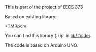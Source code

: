 This is part of the project of EECS 373

Based on existing library:

*[TMRpcm](https://github.com/TMRh20/TMRpcm)

You can find this library (.zip) in [lib/ folder](https://github.com/littlesi789/Music_Player_Arduino_SDCard/tree/master/lib).

The code is based on Arduino UNO.
